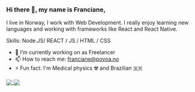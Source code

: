 ### Hi there 👋, my name is Franciane,

I live in Norway, I work with Web Development. I really enjoy learning new languages and working with frameworks like React and React Native.

Skills:  Node.JS/ REACT / JS / HTML / CSS

- 🔭 I’m currently working on as Freelancer  
- 📫 How to reach me: franciane@povoa.no
- ⚡ Fun fact: I'm Medical physics ☢️ and Brazilian 🇧🇷

<div>
  <a href="https://github.com/anuraghazra/github-readme-stats">
    <img align="center"" src="https://github-readme-stats.vercel.app/api?username=francianepovoa&show_icons=true"  />
  </a> 
  <a href="https://github.com/anuraghazra/github-readme-stats"  >
    <img align="center" src="https://github-readme-stats.vercel.app/api/top-langs/?username=francianepovoa&layout=compact" />
  </a>
</div>
